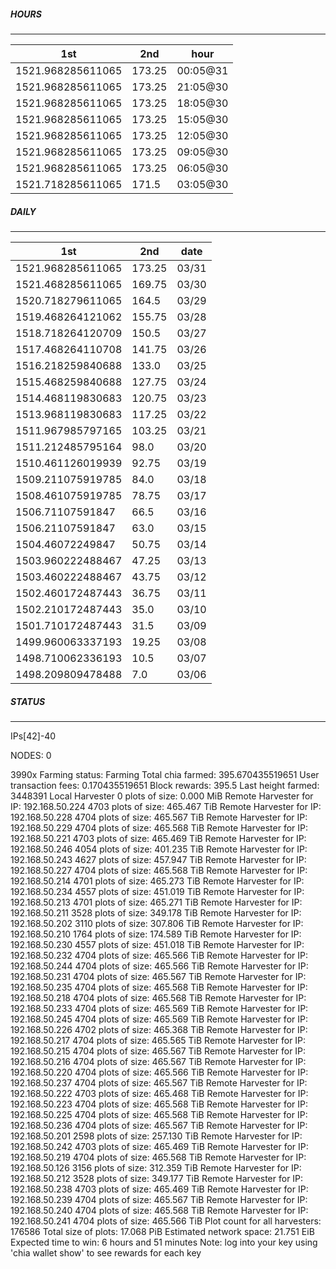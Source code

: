 ##### HOURS
-------

| 1st | 2nd | hour |
|---|----|-----|
|1521.968285611065 | 173.25 | 00:05@31 |
|1521.968285611065 | 173.25 | 21:05@30 |
|1521.968285611065 | 173.25 | 18:05@30 |
|1521.968285611065 | 173.25 | 15:05@30 |
|1521.968285611065 | 173.25 | 12:05@30 |
|1521.968285611065 | 173.25 | 09:05@30 |
|1521.968285611065 | 173.25 | 06:05@30 |
|1521.718285611065 | 171.5 | 03:05@30 |

##### DAILY
-------

| 1st | 2nd | date |
|---|----|-----|
|1521.968285611065 | 173.25 | 03/31 |
|1521.468285611065 | 169.75 | 03/30 |
|1520.718279611065 | 164.5 | 03/29 |
|1519.468264121062 | 155.75 | 03/28 |
|1518.718264120709 | 150.5 | 03/27 |
|1517.468264110708 | 141.75 | 03/26 |
|1516.218259840688 | 133.0 | 03/25 |
|1515.468259840688 | 127.75 | 03/24 |
|1514.468119830683 | 120.75 | 03/23 |
|1513.968119830683 | 117.25 | 03/22 |
|1511.967985797165 | 103.25 | 03/21 |
|1511.212485795164 | 98.0 | 03/20 |
|1510.461126019939 | 92.75 | 03/19 |
|1509.211075919785 | 84.0 | 03/18 |
|1508.461075919785 | 78.75 | 03/17 |
|1506.71107591847 | 66.5 | 03/16 |
|1506.21107591847 | 63.0 | 03/15 |
|1504.46072249847 | 50.75 | 03/14 |
|1503.960222488467 | 47.25 | 03/13 |
|1503.460222488467 | 43.75 | 03/12 |
|1502.460172487443 | 36.75 | 03/11 |
|1502.210172487443 | 35.0 | 03/10 |
|1501.710172487443 | 31.5 | 03/09 |
|1499.960063337193 | 19.25 | 03/08 |
|1498.710062336193 | 10.5 | 03/07 |
|1498.209809478488 | 7.0 | 03/06 |


##### STATUS
-------

IPs[42]-40

NODES: 0


3990x
Farming status: Farming
Total chia farmed: 395.670435519651
User transaction fees: 0.170435519651
Block rewards: 395.5
Last height farmed: 3448391
Local Harvester
   0 plots of size: 0.000 MiB
Remote Harvester for IP: 192.168.50.224
   4703 plots of size: 465.467 TiB
Remote Harvester for IP: 192.168.50.228
   4704 plots of size: 465.567 TiB
Remote Harvester for IP: 192.168.50.229
   4704 plots of size: 465.568 TiB
Remote Harvester for IP: 192.168.50.221
   4703 plots of size: 465.469 TiB
Remote Harvester for IP: 192.168.50.246
   4054 plots of size: 401.235 TiB
Remote Harvester for IP: 192.168.50.243
   4627 plots of size: 457.947 TiB
Remote Harvester for IP: 192.168.50.227
   4704 plots of size: 465.568 TiB
Remote Harvester for IP: 192.168.50.214
   4701 plots of size: 465.273 TiB
Remote Harvester for IP: 192.168.50.234
   4557 plots of size: 451.019 TiB
Remote Harvester for IP: 192.168.50.213
   4701 plots of size: 465.271 TiB
Remote Harvester for IP: 192.168.50.211
   3528 plots of size: 349.178 TiB
Remote Harvester for IP: 192.168.50.202
   3110 plots of size: 307.806 TiB
Remote Harvester for IP: 192.168.50.210
   1764 plots of size: 174.589 TiB
Remote Harvester for IP: 192.168.50.230
   4557 plots of size: 451.018 TiB
Remote Harvester for IP: 192.168.50.232
   4704 plots of size: 465.566 TiB
Remote Harvester for IP: 192.168.50.244
   4704 plots of size: 465.566 TiB
Remote Harvester for IP: 192.168.50.231
   4704 plots of size: 465.567 TiB
Remote Harvester for IP: 192.168.50.235
   4704 plots of size: 465.568 TiB
Remote Harvester for IP: 192.168.50.218
   4704 plots of size: 465.568 TiB
Remote Harvester for IP: 192.168.50.233
   4704 plots of size: 465.569 TiB
Remote Harvester for IP: 192.168.50.245
   4704 plots of size: 465.569 TiB
Remote Harvester for IP: 192.168.50.226
   4702 plots of size: 465.368 TiB
Remote Harvester for IP: 192.168.50.217
   4704 plots of size: 465.565 TiB
Remote Harvester for IP: 192.168.50.215
   4704 plots of size: 465.567 TiB
Remote Harvester for IP: 192.168.50.216
   4704 plots of size: 465.567 TiB
Remote Harvester for IP: 192.168.50.220
   4704 plots of size: 465.566 TiB
Remote Harvester for IP: 192.168.50.237
   4704 plots of size: 465.567 TiB
Remote Harvester for IP: 192.168.50.222
   4703 plots of size: 465.468 TiB
Remote Harvester for IP: 192.168.50.223
   4704 plots of size: 465.568 TiB
Remote Harvester for IP: 192.168.50.225
   4704 plots of size: 465.568 TiB
Remote Harvester for IP: 192.168.50.236
   4704 plots of size: 465.567 TiB
Remote Harvester for IP: 192.168.50.201
   2598 plots of size: 257.130 TiB
Remote Harvester for IP: 192.168.50.242
   4703 plots of size: 465.469 TiB
Remote Harvester for IP: 192.168.50.219
   4704 plots of size: 465.568 TiB
Remote Harvester for IP: 192.168.50.126
   3156 plots of size: 312.359 TiB
Remote Harvester for IP: 192.168.50.212
   3528 plots of size: 349.177 TiB
Remote Harvester for IP: 192.168.50.238
   4703 plots of size: 465.469 TiB
Remote Harvester for IP: 192.168.50.239
   4704 plots of size: 465.567 TiB
Remote Harvester for IP: 192.168.50.240
   4704 plots of size: 465.568 TiB
Remote Harvester for IP: 192.168.50.241
   4704 plots of size: 465.566 TiB
Plot count for all harvesters: 176586
Total size of plots: 17.068 PiB
Estimated network space: 21.751 EiB
Expected time to win: 6 hours and 51 minutes
Note: log into your key using 'chia wallet show' to see rewards for each key
